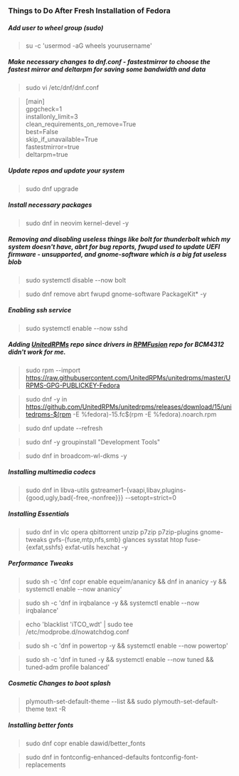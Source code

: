### Things to Do After Fresh Installation of Fedora


##### Add user to wheel group (sudo)

>su -c 'usermod -aG wheels yourusername'

##### Make necessary changes to dnf.conf - fastestmirror to choose the fastest mirror and deltarpm for saving some bandwidth and data

>sudo vi /etc/dnf/dnf.conf

>[main]\
>gpgcheck=1\
>installonly_limit=3\
>clean_requirements_on_remove=True\
>best=False\
>skip_if_unavailable=True\
>fastestmirror=true\
>deltarpm=true

##### Update repos and update your system
>sudo dnf upgrade

##### Install necessary packages
>sudo dnf in neovim kernel-devel -y

##### Removing and disabling useless things like bolt for thunderbolt which my system doesn't have, abrt for bug reports, fwupd used to update UEFI firmware - unsupported, and gnome-software which is a big fat useless blob

>sudo systemctl disable --now bolt

>sudo dnf remove abrt fwupd gnome-software PackageKit* -y

##### Enabling ssh service

>sudo systemctl enable --now sshd

##### Adding [UnitedRPMs][urpm] repo since drivers in [RPMFusion][rfusion] repo for BCM4312 didn't work for me.

>sudo rpm --import https://raw.githubusercontent.com/UnitedRPMs/unitedrpms/master/URPMS-GPG-PUBLICKEY-Fedora

>sudo dnf -y in https://github.com/UnitedRPMs/unitedrpms/releases/download/15/unitedrpms-$(rpm -E %fedora)-15.fc$(rpm -E %fedora).noarch.rpm

>sudo dnf update --refresh

>sudo dnf -y groupinstall "Development Tools" 

>sudo dnf in broadcom-wl-dkms -y

##### Installing multimedia codecs
>sudo dnf in libva-utils gstreamer1-{vaapi,libav,plugins-{good,ugly,bad{-free,-nonfree}}} --setopt=strict=0

##### Installing Essentials
>sudo dnf in vlc opera qbittorrent unzip p7zip p7zip-plugins gnome-tweaks gvfs-{fuse,mtp,nfs,smb} glances sysstat htop fuse-{exfat,sshfs} exfat-utils hexchat -y

##### Performance Tweaks
>sudo sh -c 'dnf copr enable equeim/ananicy && dnf in ananicy -y && systemctl enable --now ananicy'

>sudo sh -c 'dnf in irqbalance -y && systemctl enable --now irqbalance'

>echo 'blacklist 'iTCO_wdt' | sudo tee /etc/modprobe.d/nowatchdog.conf

>sudo sh -c 'dnf in powertop -y && systemctl enable --now powertop'

>sudo sh -c 'dnf in tuned -y && systemctl enable --now tuned && tuned-adm profile balanced'

##### Cosmetic Changes to boot splash
>plymouth-set-default-theme --list && sudo plymouth-set-default-theme text -R

##### Installing better fonts

>sudo  dnf copr enable dawid/better_fonts

>sudo dnf in fontconfig-enhanced-defaults fontconfig-font-replacements

[urpm]:https://github.com/UnitedRPMs/unitedrpms
[rfusion]:https://rpmfusion.org/
